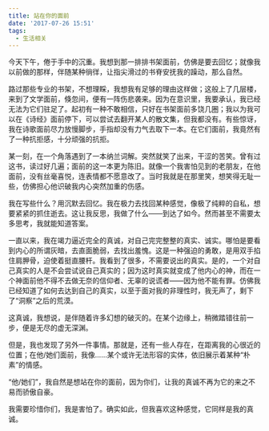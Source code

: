 ```yaml
---
title: 站在你的面前
date: '2017-07-26 15:51'
tags:
  - 生活相关
---
```


今天下午，倦于手中的沉重。我想到那一排排书架面前，仿佛是要去回忆；就像我以前做的那样，伴随某种徜徉，让指尖滑过的书脊安抚我的躁动，那么自然。

路过那些专业的书架，不想理睬，我想我有足够的理由这样做；这般上了几层楼，来到了文学面前，倏忽间，便有一阵伤悲袭来。因为在意识里，我要承认，我已经无法为它们驻足了。起初有一种不敢相信，只好在书架面前多饶几圈；我以为我可以在《诗经》面前停下，可以尝试去翻开某人的散文集，但我都没有。有些惊讶，我在诗歌面前尽力放慢脚步，手指却没有力气去取下一本。在它们面前，我竟然有了一种抗拒感，十分顽强的抗拒。

某一刻，在一个角落遇到了一本纳兰词解。突然就笑了出来，干涩的苦笑。曾有过这书，读过好几遍；面前的这一本更为陈旧。就像一个我害怕见到的老朋友，在他面前，没有丝毫喜悦，连表情都不愿意改了。当时我就是在那里笑，想笑得无耻一些，仿佛担心他识破我内心突然加重的伤感。

我在写些什么？用沉默去回忆。我在极力去找回某种感觉，像极了纯粹的自私，想要紧紧的抓住逝去。这让我反思，我做了什么——到达了如今。然而甚至不需要太多思考，我就能知道答案。

一直以来，我在竭力逼近完全的真诚，对自己完完整整的真实、诚实。哪怕是要看到内心的所谓灰暗，去直面脆弱，去找出羞愧。这是一种强迫的勇敢，是用双手掐住肩胛骨，迫使着挺直腰杆。我看到了很多，不需要说出的真实。是的，一个对自己真实的人是不会尝试说自己真实的；因为这时真实就变成了他内心的神，而在一个神面前他不得不去做无奈的信仰者、无辜的说谎者——因为他不能有罪。仿佛我已经知道了如何去达到自己的真实，以至于面对我的非理性时，我无声了，剩下了“洞察”之后的荒漠。

这真诚，我想说，是伴随着许多幻想的破灭的。在某个边缘上，稍微踏错往前一步，便是无尽的虚无深渊。

但是，我也发现了另外一件事情。那就是，还有一些人存在，在距离我的心很近的位置；在他/她们面前，我像……某个或许无法形容的实体，依旧展示着某种“朴素”的情感。

“他/她们”，我自然是想站在你的面前，因为你们，让我的真诚不再为它的来之不易而骄傲自豪。

我需要珍惜你们，我是害怕了。确实如此，但我喜欢这种感觉，它同样是我的真诚。
